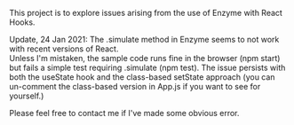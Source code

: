 This project is to explore issues arising from the use of Enzyme with React Hooks.

Update, 24 Jan 2021: The .simulate method in Enzyme seems to not work with recent versions of React.  
Unless I'm mistaken, the sample code runs fine in the browser (npm start) but fails a simple test requiring .simulate (npm test). The issue persists with both the useState hook and the class-based setState approach (you can un-comment the class-based version in App.js if you want to see for yourself.)  

Please feel free to contact me if I've made some obvious error.  